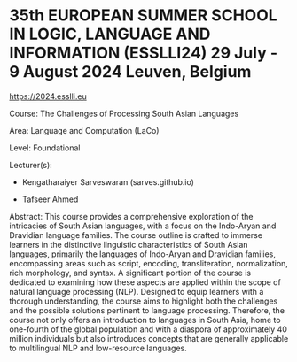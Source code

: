 # 35th EUROPEAN SUMMER SCHOOL IN LOGIC, LANGUAGE AND INFORMATION (ESSLLI24) 29 July - 9 August 2024 Leuven, Belgium 

https://2024.esslli.eu

Course: The Challenges of Processing South Asian Languages

Area: Language and Computation (LaCo)

Level: Foundational

Lecturer(s): 

- Kengatharaiyer Sarveswaran (sarves.github.io)

- Tafseer Ahmed

Abstract: This course provides a comprehensive exploration of the intricacies of South Asian languages, with a focus on the Indo-Aryan and Dravidian language families. The course outline is crafted to immerse learners in the distinctive linguistic characteristics of South Asian languages, primarily the languages of Indo-Aryan and Dravidian families, encompassing areas such as script, encoding, transliteration, normalization, rich morphology, and syntax. A significant portion of the course is dedicated to examining how these aspects are applied within the scope of natural language processing (NLP). Designed to equip learners with a thorough understanding, the course aims to highlight both the challenges and the possible solutions pertinent to language processing. Therefore, the course not only offers an introduction to languages in South Asia, home to one-fourth of the global population and with a diaspora of approximately 40 million individuals but also introduces concepts that are generally applicable to multilingual NLP and low-resource languages.
